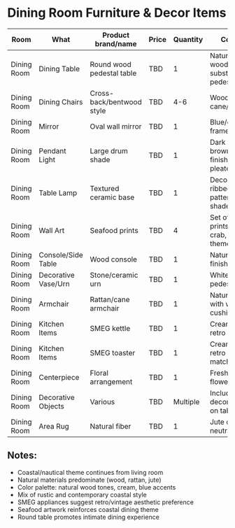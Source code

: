 # Dining Room Furniture & Decor Items

| Room | What | Product brand/name | Price | Quantity | Comments |
|------|------|-------------------|--------|----------|----------|
| Dining Room | Dining Table | Round wood pedestal table | TBD | 1 | Natural/reclaimed wood finish, substantial pedestal base |
| Dining Room | Dining Chairs | Cross-back/bentwood style | TBD | 4-6 | Wood frame with cane/rattan seats |
| Dining Room | Mirror | Oval wall mirror | TBD | 1 | Blue/gray painted frame |
| Dining Room | Pendant Light | Large drum shade | TBD | 1 | Dark brown/bronze finish with pleated shade |
| Dining Room | Table Lamp | Textured ceramic base | TBD | 1 | Decorative ribbed/wave pattern base with shade |
| Dining Room | Wall Art | Seafood prints | TBD | 4 | Set of framed prints - lobster, crab, shellfish themes |
| Dining Room | Console/Side Table | Wood console | TBD | 1 | Natural wood finish |
| Dining Room | Decorative Vase/Urn | Stone/ceramic urn | TBD | 1 | White/cream pedestal style |
| Dining Room | Armchair | Rattan/cane armchair | TBD | 1 | Natural woven with white cushions |
| Dining Room | Kitchen Items | SMEG kettle | TBD | 1 | Cream/white retro style |
| Dining Room | Kitchen Items | SMEG toaster | TBD | 1 | Cream/white retro style, matches kettle |
| Dining Room | Centerpiece | Floral arrangement | TBD | 1 | Fresh or faux flowers |
| Dining Room | Decorative Objects | Various | TBD | Multiple | Including books, decorative items on table |
| Dining Room | Area Rug | Natural fiber | TBD | 1 | Jute or sisal, neutral color |

## Notes:
- Coastal/nautical theme continues from living room
- Natural materials predominate (wood, rattan, jute)
- Color palette: natural wood tones, cream, blue accents
- Mix of rustic and contemporary coastal style
- SMEG appliances suggest retro/vintage aesthetic preference
- Seafood artwork reinforces coastal dining theme
- Round table promotes intimate dining experience